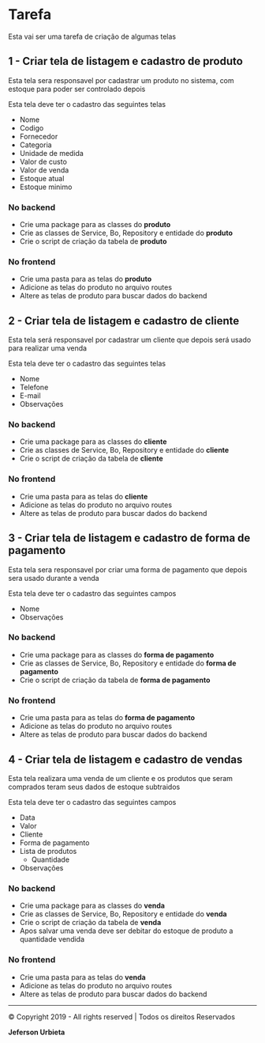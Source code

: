 # Tarefa

Esta vai ser uma tarefa de criação de algumas telas

## 1 - Criar tela de listagem e cadastro de produto

Esta tela sera responsavel por cadastrar um produto no sistema, com estoque para poder ser controlado depois

Esta tela deve ter o cadastro das seguintes telas
- Nome
- Codigo
- Fornecedor
- Categoria
- Unidade de medida
- Valor de custo
- Valor de venda
- Estoque atual
- Estoque minimo

### No backend
- Crie uma package para as classes do **produto**
- Crie as classes de Service, Bo, Repository e entidade do **produto**
- Crie o script de criação da tabela de **produto**
    
### No frontend
- Crie uma pasta para as telas do **produto**
- Adicione as telas do produto no arquivo routes
- Altere as telas de produto para buscar dados do backend

## 2 - Criar tela de listagem e cadastro de cliente
Esta tela será responsavel por cadastrar um cliente que depois será usado para realizar uma venda

Esta tela deve ter o cadastro das seguintes telas
- Nome
- Telefone
- E-mail
- Observações

### No backend
- Crie uma package para as classes do **cliente**
- Crie as classes de Service, Bo, Repository e entidade do **cliente**
- Crie o script de criação da tabela de **cliente**
    
### No frontend
- Crie uma pasta para as telas do **cliente**
- Adicione as telas do produto no arquivo routes
- Altere as telas de produto para buscar dados do backend

## 3 - Criar tela de listagem e cadastro de forma de pagamento
Esta tela sera responsavel por criar uma forma de pagamento que depois sera usado durante a venda

Esta tela deve ter o cadastro das seguintes campos
- Nome
- Observações

### No backend
- Crie uma package para as classes do **forma de pagamento**
- Crie as classes de Service, Bo, Repository e entidade do **forma de pagamento**
- Crie o script de criação da tabela de **forma de pagamento**
    
### No frontend
- Crie uma pasta para as telas do **forma de pagamento**
- Adicione as telas do produto no arquivo routes
- Altere as telas de produto para buscar dados do backend

## 4 - Criar tela de listagem e cadastro de vendas
Esta tela realizara uma venda de um cliente e os produtos que seram comprados teram seus dados de estoque subtraidos

Esta tela deve ter o cadastro das seguintes campos
- Data
- Valor
- Cliente
- Forma de pagamento
- Lista de produtos
    - Quantidade
- Observações

### No backend
- Crie uma package para as classes do **venda**
- Crie as classes de Service, Bo, Repository e entidade do **venda**
- Crie o script de criação da tabela de **venda**
- Apos salvar uma venda deve ser debitar do estoque de produto a quantidade vendida
    
### No frontend
- Crie uma pasta para as telas do **venda**
- Adicione as telas do produto no arquivo routes
- Altere as telas de produto para buscar dados do backend

-----

© Copyright 2019 - All rights reserved | Todos os direitos Reservados

__Jeferson Urbieta__
